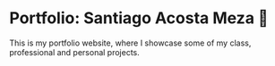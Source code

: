 # Portfolio: Santiago Acosta Meza 🦊
This is my portfolio website, where I showcase some of my class, professional and personal projects. 
